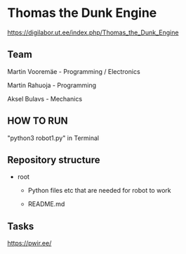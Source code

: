 # Thomas the Dunk Engine

https://digilabor.ut.ee/index.php/Thomas_the_Dunk_Engine

## Team
Martin Vooremäe - Programming / Electronics

Martin Rahuoja - Programming

Aksel Bulavs - Mechanics
## HOW TO RUN
"python3 robot1.py" in Terminal


## Repository structure

+ root

  + Python files etc that are needed for robot to work

  + README.md

## Tasks

https://pwir.ee/
